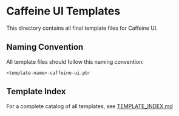 # Caffeine UI Templates

This directory contains all final template files for Caffeine UI.

## Naming Convention

All template files should follow this naming convention:

```
<template-name>-caffeine-ui.pbr
```

## Template Index

For a complete catalog of all templates, see [TEMPLATE_INDEX.md](/docs/TEMPLATE_INDEX.md)
